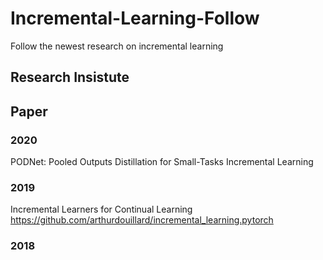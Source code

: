 # Incremental-Learning-Follow
Follow the newest research on incremental learning

## Research Insistute

## Paper
### 2020
PODNet: Pooled Outputs Distillation for Small-Tasks Incremental Learning


### 2019
Incremental Learners for Continual Learning https://github.com/arthurdouillard/incremental_learning.pytorch


### 2018

